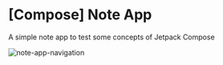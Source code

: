 # [Compose] Note App

A simple note app to test some concepts of Jetpack Compose

![note-app-navigation](https://user-images.githubusercontent.com/97190075/153865516-3019d50f-d6eb-4cb5-9cac-3d586b766284.gif)
